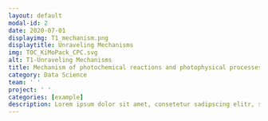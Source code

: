 ```yaml
---
layout: default
modal-id: 2
date: 2020-07-01
displayimg: T1_mechanism.png
displaytitle: Unraveling Mechanisms
img: TOC_KiMoPack_CPC.svg
alt: T1-Unraveling Mechanisms
title: Mechanism of photochemical reactions and photophysical processes
category: Data Science
team: ' '
project: ' '
categories: [example]
description: Lorem ipsum dolor sit amet, consetetur sadipscing elitr, sed diam nonumy eirmod tempor invidunt ut labore et dolore magna aliquyam erat, sed diam voluptua. At vero eos et accusam et justo duo dolores et ea rebum. Stet clita kasd gubergren, no sea takimata sanctus est Lorem ipsum dolor sit amet. Lorem ipsum dolor sit amet, consetetur sadipscing elitr, sed diam nonumy eirmod tempor invidunt ut labore et dolore magna aliquyam erat, sed diam voluptua. At vero eos et accusam et justo duo dolores et ea rebum. Stet clita kasd gubergren, no sea takimata sanctus est Lorem ipsum dolor sit amet.
---
```

